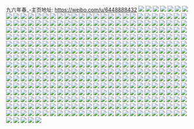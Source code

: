 九六年春_-主页地址: https://weibo.com/u/6448888432 
![](https://wx4.sinaimg.cn/mw2000/0072qStyly1h9m12qackoj32c0340e82.jpg) 
![](https://wx4.sinaimg.cn/mw2000/0072qStyly1h9m12pgyuqj32c0340qv6.jpg) 
![](https://wx4.sinaimg.cn/mw2000/0072qStyly1h9m12ie2puj32c0340u0y.jpg) 
![](https://wx4.sinaimg.cn/mw2000/0072qStyly1h9m12ltnm0j32862zme81.jpg) 
![](https://wx4.sinaimg.cn/mw2000/0072qStyly1h9m12n3by6j32801hb7wi.jpg) 
![](https://wx4.sinaimg.cn/mw2000/0072qStyly1h9m12r4oc6j326p2wz4qq.jpg) 
![](https://wx4.sinaimg.cn/mw2000/0072qStyly1h9m12kaz1nj31zy2nxe82.jpg) 
![](https://wx4.sinaimg.cn/mw2000/0072qStyly1h9m12la5q3j32552vg1ky.jpg) 
![](https://wx4.sinaimg.cn/mw2000/0072qStyly1h9m12o2oftj32c0340e82.jpg) 
![](https://wx4.sinaimg.cn/mw2000/0072qStyly1h9kub89lqej32c0340x6z.jpg) 
![](https://wx4.sinaimg.cn/mw2000/0072qStyly1h9kub9s4ssj32c2342b2a.jpg) 
![](https://wx4.sinaimg.cn/mw2000/0072qStyly1h9kukhgx8jj30u0192dnf.jpg) 
![](https://wx4.sinaimg.cn/mw2000/0072qStygy1h9kkotjre6j30u0140jxn.jpg) 
![](https://wx4.sinaimg.cn/mw2000/0072qStygy1h9kkour4ycj30u0140tgl.jpg) 
![](https://wx4.sinaimg.cn/mw2000/0072qStygy1h9kkoxji31j30u01407ay.jpg) 
![](https://wx4.sinaimg.cn/mw2000/0072qStygy1h9kkp0ht5fj30u0140gw3.jpg) 
![](https://wx4.sinaimg.cn/mw2000/0072qStygy1h9kkowonhyj30u0140qa7.jpg) 
![](https://wx4.sinaimg.cn/mw2000/0072qStygy1h9kkp1b576j30u0140115.jpg) 
![](https://wx4.sinaimg.cn/mw2000/0072qStygy1h9kkoyfgngj30u0140qaz.jpg) 
![](https://wx4.sinaimg.cn/mw2000/0072qStygy1h9kkoz8zwvj30u0140ti9.jpg) 
![](https://wx4.sinaimg.cn/mw2000/0072qStygy1h9jymajel5j30u01o67do.jpg) 
![](https://wx4.sinaimg.cn/mw2000/0072qStygy1h9jym64pdij30u01o3tjb.jpg) 
![](https://wx4.sinaimg.cn/mw2000/0072qStygy1h9jymdaxrrj30u01o94gb.jpg) 
![](https://wx4.sinaimg.cn/mw2000/0072qStygy1h9jym6zycqj30u0191n9b.jpg) 
![](https://wx4.sinaimg.cn/mw2000/0072qStygy1h9jym7ueeyj30u01qqws0.jpg) 
![](https://wx4.sinaimg.cn/mw2000/0072qStygy1h9jymc6qjdj30u0191wll.jpg) 
![](https://wx4.sinaimg.cn/mw2000/0072qStygy1h9jym9h2xaj30u01o9dpi.jpg) 
![](https://wx4.sinaimg.cn/mw2000/0072qStygy1h9jym8rtvxj30u01q84df.jpg) 
![](https://wx4.sinaimg.cn/mw2000/0072qStygy1h9jymbfrgcj30u01o0ah2.jpg) 
![](https://wx4.sinaimg.cn/mw2000/0072qStygy1h9itbrce0mj31xy2wxhdt.jpg) 
![](https://wx4.sinaimg.cn/mw2000/0072qStygy1h9it9frftjj31w243be81.jpg) 
![](https://wx4.sinaimg.cn/mw2000/0072qStygy1h9it9jl3nwj31yc2xiu0z.jpg) 
![](https://wx4.sinaimg.cn/mw2000/0072qStygy1h9it9f2hr9j31yo3xw1ky.jpg) 
![](https://wx4.sinaimg.cn/mw2000/0072qStygy1h9it9djhr1j31yo3xwqv5.jpg) 
![](https://wx4.sinaimg.cn/mw2000/0072qStyly1h9f74yetrgj30tz13zgso.jpg) 
![](https://wx4.sinaimg.cn/mw2000/0072qStyly1h9f74zprljj31sc2dtx6p.jpg) 
![](https://wx4.sinaimg.cn/mw2000/0072qStyly1h9f7502zrnj30u0140wmr.jpg) 
![](https://wx4.sinaimg.cn/mw2000/0072qStyly1h9e9b3z64ij31hc0u049f.jpg) 
![](https://wx4.sinaimg.cn/mw2000/0072qStyly1h9e9b44ovlj30u00u0gqn.jpg) 
![](https://wx4.sinaimg.cn/mw2000/0072qStyly1h9e9bft0u3j31rp0zuk1g.jpg) 
![](https://wx4.sinaimg.cn/mw2000/0072qStyly1h95fw15q08j30u01404fn.jpg) 
![](https://wx4.sinaimg.cn/mw2000/0072qStyly1h95fw1ch04j30u0140grs.jpg) 
![](https://wx4.sinaimg.cn/mw2000/0072qStyly1h95fzmf4luj30u0140tio.jpg) 
![](https://wx4.sinaimg.cn/mw2000/0072qStyly1h95fvz6m92j31400u0wmz.jpg) 
![](https://wx4.sinaimg.cn/mw2000/0072qStyly1h95fvzj5t0j30u014079s.jpg) 
![](https://wx4.sinaimg.cn/mw2000/0072qStyly1h95fvzs95qj31400u0wks.jpg) 
![](https://wx4.sinaimg.cn/mw2000/0072qStyly1h95g0kq74uj31400u0gy0.jpg) 
![](https://wx4.sinaimg.cn/mw2000/0072qStyly1h95fw0y5quj30u0140119.jpg) 
![](https://wx4.sinaimg.cn/mw2000/0072qStyly1h9e5wf2o9oj331b29su0y.jpg) 
![](https://wx4.sinaimg.cn/mw2000/0072qStyly1h90a09e9xdj31yr3xpx6r.jpg) 
![](https://wx4.sinaimg.cn/mw2000/0072qStyly1h90a0aj0wkj31yp3xs4qr.jpg) 
![](https://wx4.sinaimg.cn/mw2000/0072qStyly1h90a0bwb88j31yo3xwkjo.jpg) 
![](https://wx4.sinaimg.cn/mw2000/0072qStyly1h90a0fyguaj30u0190nda.jpg) 
![](https://wx4.sinaimg.cn/mw2000/0072qStyly1h90a0f8djdj31kr2d51ky.jpg) 
![](https://wx4.sinaimg.cn/mw2000/0072qStyly1h90a0ghp8pj30qr1421a2.jpg) 
![](https://wx4.sinaimg.cn/mw2000/0072qStyly1h90a0hfproj31n32gnnpe.jpg) 
![](https://wx4.sinaimg.cn/mw2000/0072qStyly1h90a0eh0qpj31yr3xpu0y.jpg) 
![](https://wx4.sinaimg.cn/mw2000/0072qStyly1h90a089to1j31da21x1ky.jpg) 
![](https://wx4.sinaimg.cn/mw2000/0072qStyly1h90a0ilkrjj31xb40o7wk.jpg) 
![](https://wx4.sinaimg.cn/mw2000/0072qStyly1h90a0diz27j31yp3xsnpd.jpg) 
![](https://wx4.sinaimg.cn/mw2000/0072qStyly1h90a0cukorj31xe40hu0y.jpg) 
![](https://wx4.sinaimg.cn/mw2000/0072qStyly1h8pmaj5a28j30u00u0tft.jpg) 
![](https://wx4.sinaimg.cn/mw2000/0072qStyly1h8k7jfmd9jj32c0340e85.jpg) 
![](https://wx4.sinaimg.cn/mw2000/0072qStyly1h8k7jhid8xj32dc35s7wj.jpg) 
![](https://wx4.sinaimg.cn/mw2000/0072qStyly1h8k7jjn7l5j32a831nqv7.jpg) 
![](https://wx4.sinaimg.cn/mw2000/0072qStyly1h8k7jnf25xj329d30ib2f.jpg) 
![](https://wx4.sinaimg.cn/mw2000/0072qStyly1h8k7jruxwwj32c0340u0z.jpg) 
![](https://wx4.sinaimg.cn/mw2000/0072qStyly1h8k7jt7tqpj32c0340e82.jpg) 
![](https://wx4.sinaimg.cn/mw2000/0072qStyly1h8k7ju0alvj32c0340qv5.jpg) 
![](https://wx4.sinaimg.cn/mw2000/0072qStyly1h8k7jd6qcfj31sc2dse82.jpg) 
![](https://wx4.sinaimg.cn/mw2000/0072qStyly1h8k7juu4ipj321h21hx6p.jpg) 
![](https://wx4.sinaimg.cn/mw2000/0072qStyly1h8avnogerzj32c0340kjl.jpg) 
![](https://wx4.sinaimg.cn/mw2000/0072qStyly1h83ygmrnszj32913014qp.jpg) 
![](https://wx4.sinaimg.cn/mw2000/0072qStyly1h83ygn20gzj31hc0u0gul.jpg) 
![](https://wx4.sinaimg.cn/mw2000/0072qStyly1h7vtz9e625j364j4lee8a.jpg) 
![](https://wx4.sinaimg.cn/mw2000/0072qStyly1h7vtzbk4wsj34o03i0b2c.jpg) 
![](https://wx4.sinaimg.cn/mw2000/0072qStyly1h7vtzfmjetj31qy1b8k5a.jpg) 
![](https://wx4.sinaimg.cn/mw2000/0072qStyly1h7vtzclw3fj32vk25o7wi.jpg) 
![](https://wx4.sinaimg.cn/mw2000/0072qStyly1h7tacfedn0j31410u0456.jpg) 
![](https://wx4.sinaimg.cn/mw2000/0072qStyly1h7nost6qjxj30u0140jwn.jpg) 
![](https://wx4.sinaimg.cn/mw2000/0072qStyly1h7nosqw9kij30u01400xj.jpg) 
![](https://wx4.sinaimg.cn/mw2000/0072qStyly1h7nosslvhnj30u0140td9.jpg) 
![](https://wx4.sinaimg.cn/mw2000/0072qStyly1h7nossulfpj30u0140795.jpg) 
![](https://wx4.sinaimg.cn/mw2000/0072qStyly1h7noss1fosj30u00u0q4b.jpg) 
![](https://wx4.sinaimg.cn/mw2000/0072qStyly1h7nossccb3j30u013gjy6.jpg) 
![](https://wx4.sinaimg.cn/mw2000/0072qStyly1h7nosrc6xcj30u01400zn.jpg) 
![](https://wx4.sinaimg.cn/mw2000/0072qStyly1h7nosrth4vj30u0140duf.jpg) 
![](https://wx4.sinaimg.cn/mw2000/0072qStyly1h7nostughfj31400u0tj8.jpg) 
![](https://wx4.sinaimg.cn/mw2000/0072qStyly1h7flwi9wxaj31pc3ec4qr.jpg) 
![](https://wx4.sinaimg.cn/mw2000/0072qStyly1h7flwepmtfj31zr2zmqt5.jpg) 
![](https://wx4.sinaimg.cn/mw2000/0072qStyly1h7flwh2xmwj31xi408npf.jpg) 
![](https://wx4.sinaimg.cn/mw2000/0072qStyly1h7flwkdp7ij31pa3ec7wi.jpg) 
![](https://wx4.sinaimg.cn/mw2000/0072qStyly1h7flwf7hsyj30sw17e7hv.jpg) 
![](https://wx4.sinaimg.cn/mw2000/0072qStyly1h7flwfzjypj31yr3xp1es.jpg) 
![](https://wx4.sinaimg.cn/mw2000/0072qStyly1h7flwlxr2lj31it30zb2a.jpg) 
![](https://wx4.sinaimg.cn/mw2000/0072qStyly1h7flwcrjgnj30u018wn28.jpg) 
![](https://wx4.sinaimg.cn/mw2000/0072qStyly1h7flwj89kfj31it41oh7x.jpg) 
![](https://wx4.sinaimg.cn/mw2000/0072qStyly1h6zii0pgbtj31400u0dj7.jpg) 
![](https://wx4.sinaimg.cn/mw2000/0072qStyly1h6zii08nefj32c0340e83.jpg) 
![](https://wx4.sinaimg.cn/mw2000/0072qStyly1h6zihxx0iaj32br33p7wh.jpg) 
![](https://wx4.sinaimg.cn/mw2000/0072qStyly1h6zihhjgp9j31rw2d6npd.jpg) 
![](https://wx4.sinaimg.cn/mw2000/0072qStyly1h6zihjtcv2j323o2syb2d.jpg) 
![](https://wx4.sinaimg.cn/mw2000/0072qStyly1h6zihgttd7j31rv2d57wi.jpg) 
![](https://wx4.sinaimg.cn/mw2000/0072qStyly1h6zihfp0tij32c03407wm.jpg) 
![](https://wx4.sinaimg.cn/mw2000/0072qStyly1h6zihvv1prj31rt2d4hdv.jpg) 
![](https://wx4.sinaimg.cn/mw2000/0072qStyly1h6zihplbhoj32c0340x6s.jpg) 
![](https://wx4.sinaimg.cn/mw2000/0072qStyly1h6zihmryd8j32c0340kjp.jpg) 
![](https://wx4.sinaimg.cn/mw2000/0072qStyly1h6zihrt0q8j32c0340hd2.jpg) 
![](https://wx4.sinaimg.cn/mw2000/0072qStyly1h6zihuge87j32c0340kjp.jpg) 
![](https://wx4.sinaimg.cn/mw2000/0072qStyly1h6s8sgr8j7j30u0190acq.jpg) 
![](https://wx4.sinaimg.cn/mw2000/0072qStyly1h6s8sbz0hmj30u018wk12.jpg) 
![](https://wx4.sinaimg.cn/mw2000/0072qStyly1h6s8scxeaaj30u018w7bd.jpg) 
![](https://wx4.sinaimg.cn/mw2000/0072qStyly1h6s8shazcmj31400u00vo.jpg) 
![](https://wx4.sinaimg.cn/mw2000/0072qStyly1h6s8sef806j30u018wgop.jpg) 
![](https://wx4.sinaimg.cn/mw2000/0072qStyly1h6s8sdqxr1j30u018wdns.jpg) 
![](https://wx4.sinaimg.cn/mw2000/0072qStyly1h6s8sg2l16j30u018w48p.jpg) 
![](https://wx4.sinaimg.cn/mw2000/0072qStyly1h6s8si699fj30u0278qiy.jpg) 
![](https://wx4.sinaimg.cn/mw2000/0072qStyly1h6s8siyoiij30u0190tes.jpg) 
![](https://wx4.sinaimg.cn/mw2000/0072qStyly1h6s8sf4hfgj30sg16ldhs.jpg) 
![](https://wx4.sinaimg.cn/mw2000/0072qStyly1h6s8salz40j30u018w7cu.jpg) 
![](https://wx4.sinaimg.cn/mw2000/0072qStyly1h6rf4eqe7fj30u0190wl4.jpg) 
![](https://wx4.sinaimg.cn/mw2000/0072qStyly1h6rf4g1vabj30u018w0z3.jpg) 
![](https://wx4.sinaimg.cn/mw2000/0072qStyly1h6rf4fels0j30u01900uu.jpg) 
![](https://wx4.sinaimg.cn/mw2000/0072qStyly1h6rf4iifcxj30u018wdku.jpg) 
![](https://wx4.sinaimg.cn/mw2000/0072qStyly1h6rf69naecj30ph127jsd.jpg) 
![](https://wx4.sinaimg.cn/mw2000/0072qStyly1h6rf695j2oj30u01o0dp2.jpg) 
![](https://wx4.sinaimg.cn/mw2000/0072qStyly1h6rf4lw5qij30u01o2ti8.jpg) 
![](https://wx4.sinaimg.cn/mw2000/0072qStyly1h6rf4e6vymj30u0190jxg.jpg) 
![](https://wx4.sinaimg.cn/mw2000/0072qStyly1h6rf4j8v24j30u014040i.jpg) 
![](https://wx4.sinaimg.cn/mw2000/0072qStyly1h6kh7z2ryij32c02c0npe.jpg) 
![](https://wx4.sinaimg.cn/mw2000/0072qStyly1h6kh80v4u3j324u24utj3.jpg) 
![](https://wx4.sinaimg.cn/mw2000/0072qStyly1h6kh821is6j32bz2bzqv6.jpg) 
![](https://wx4.sinaimg.cn/mw2000/0072qStyly1h6kh864kcvj32e8340x6r.jpg) 
![](https://wx4.sinaimg.cn/mw2000/0072qStyly1h6kh7x4wkpj31sn1snqv6.jpg) 
![](https://wx4.sinaimg.cn/mw2000/0072qStyly1h6kh87u5qcj31zh1zhu0x.jpg) 
![](https://wx4.sinaimg.cn/mw2000/0072qStyly1h6kh803i3aj30xc1uob29.jpg) 
![](https://wx4.sinaimg.cn/mw2000/0072qStyly1h6kh8a1hqkj327e27e7wi.jpg) 
![](https://wx4.sinaimg.cn/mw2000/0072qStyly1h6jm8vfz5oj32c02c01kz.jpg) 
![](https://wx4.sinaimg.cn/mw2000/0072qStyly1h6jma613rij321x32wqv5.jpg) 
![](https://wx4.sinaimg.cn/mw2000/0072qStyly1h6jma4fn8lj320o310kjn.jpg) 
![](https://wx4.sinaimg.cn/mw2000/0072qStyly1h6jm9zz65kj31wh2uqdni.jpg) 
![](https://wx4.sinaimg.cn/mw2000/0072qStyly1h6jma1xl2ej30xc1us78k.jpg) 
![](https://wx4.sinaimg.cn/mw2000/0072qStyly1h6jma37yhjj30uk2u2b29.jpg) 
![](https://wx4.sinaimg.cn/mw2000/0072qStyly1h6jma0zy7xj30xc1uo0wt.jpg) 
![](https://wx4.sinaimg.cn/mw2000/0072qStyly1h6jma6r20vj30ti185q6f.jpg) 
![](https://wx4.sinaimg.cn/mw2000/0072qStyly1h6jma0a0umj30hs0qojuj.jpg) 
![](https://wx4.sinaimg.cn/mw2000/0072qStyly1h6hseqyluqj32mc3xikjn.jpg) 
![](https://wx4.sinaimg.cn/mw2000/0072qStyly1h6hseb0d61j323t35pu0x.jpg) 
![](https://wx4.sinaimg.cn/mw2000/0072qStyly1h6hse65n3vj320x31d1kz.jpg) 
![](https://wx4.sinaimg.cn/mw2000/0072qStyly1h6hseh82h9j30tc17xq3m.jpg) 
![](https://wx4.sinaimg.cn/mw2000/0072qStyly1h6hscntrvxj30xc1uo422.jpg) 
![](https://wx4.sinaimg.cn/mw2000/0072qStyly1h6hscq6fzsj31ds22okjl.jpg) 
![](https://wx4.sinaimg.cn/mw2000/0072qStyly1h6hscgkw8yj30xc1uu43r.jpg) 
![](https://wx4.sinaimg.cn/mw2000/0072qStyly1h6hsclwjhqj30xc338jwt.jpg) 
![](https://wx4.sinaimg.cn/mw2000/0072qStyly1h6hsbnjjodj30xc1uhdhz.jpg) 
![](https://wx4.sinaimg.cn/mw2000/0072qStyly1h6hsbranapj30tt18m41h.jpg) 
![](https://wx4.sinaimg.cn/mw2000/0072qStyly1h6hsave198j30u018wjt8.jpg) 
![](https://wx4.sinaimg.cn/mw2000/0072qStyly1h6hsbm4rc2j30t517mjt0.jpg) 
![](https://wx4.sinaimg.cn/mw2000/0072qStyly1h6hsadg60bj30uk2u4kjl.jpg) 
![](https://wx4.sinaimg.cn/mw2000/0072qStyly1h6hscu163yj31ro2nidnd.jpg) 
![](https://wx4.sinaimg.cn/mw2000/0072qStyly1h6hscsfij6j31hk28cnpd.jpg) 
![](https://wx4.sinaimg.cn/mw2000/0072qStyly1h6fuiuqp69j30xc1usndv.jpg) 
![](https://wx4.sinaimg.cn/mw2000/0072qStyly1h6fuiwko55j31y22x31ky.jpg) 
![](https://wx4.sinaimg.cn/mw2000/0072qStyly1h6fuit1neoj30xc2h31kx.jpg) 
![](https://wx4.sinaimg.cn/mw2000/0072qStyly1h6fuj4o6mkj31vz2ty7wl.jpg) 
![](https://wx4.sinaimg.cn/mw2000/0072qStyly1h6fuj5dt14j30tx18w7cg.jpg) 
![](https://wx4.sinaimg.cn/mw2000/0072qStyly1h6fuip78fnj322c33fkjn.jpg) 
![](https://wx4.sinaimg.cn/mw2000/0072qStyly1h6fuiqyxzxj30xc1ut4qp.jpg) 
![](https://wx4.sinaimg.cn/mw2000/0072qStyly1h6fuiyadqwj315b1pzabr.jpg) 
![](https://wx4.sinaimg.cn/mw2000/0072qStyly1h6fuj7upwtj30xc2h210t.jpg) 
![](https://wx4.sinaimg.cn/mw2000/0072qStyly1h6eqgkfhu5j30u018wtew.jpg) 
![](https://wx4.sinaimg.cn/mw2000/0072qStyly1h6eqglc52oj30nr0zndhu.jpg) 
![](https://wx4.sinaimg.cn/mw2000/0072qStyly1h6eqgkops5j30on10ygq7.jpg) 
![](https://wx4.sinaimg.cn/mw2000/0072qStyly1h6eqgk74glj30u01900xg.jpg) 
![](https://wx4.sinaimg.cn/mw2000/0072qStyly1h6eqgmhkyoj30u0190goi.jpg) 
![](https://wx4.sinaimg.cn/mw2000/0072qStyly1h6eqgiuklaj30u0280ain.jpg) 
![](https://wx4.sinaimg.cn/mw2000/0072qStyly1h6eqgm1zvsj30u01917gg.jpg) 
![](https://wx4.sinaimg.cn/mw2000/0072qStyly1h6eqglq1z6j30u0190mz7.jpg) 
![](https://wx4.sinaimg.cn/mw2000/0072qStyly1h6eqggn9rgj30tf181n18.jpg) 
![](https://wx4.sinaimg.cn/mw2000/0072qStyly1h6eqgi8pczj30u028477c.jpg) 
![](https://wx4.sinaimg.cn/mw2000/0072qStyly1h6eqgj9f5rj30u01400tu.jpg) 
![](https://wx4.sinaimg.cn/mw2000/0072qStyly1h6eqghgq1jj30u02uoh44.jpg) 
![](https://wx4.sinaimg.cn/mw2000/0072qStyly1h6eqgmrgisj30u0190gpg.jpg) 
![](https://wx4.sinaimg.cn/mw2000/0072qStyly1h6eqgjxoryj30u0191jty.jpg) 
![](https://wx4.sinaimg.cn/mw2000/0072qStyly1h6eqgl3gqwj30u018w42x.jpg) 
![](https://wx4.sinaimg.cn/mw2000/0072qStyly1h6djcrdfyuj30tf186q7z.jpg) 
![](https://wx4.sinaimg.cn/mw2000/0072qStyly1h6djcsmrv2j30u00u0tb1.jpg) 
![](https://wx4.sinaimg.cn/mw2000/0072qStyly1h6djcrmlj9j30u0191jsz.jpg) 
![](https://wx4.sinaimg.cn/mw2000/0072qStyly1h6djcpfeqcj30u00u0wgs.jpg) 
![](https://wx4.sinaimg.cn/mw2000/0072qStyly1h6djcpyi6wj30tx18w44u.jpg) 
![](https://wx4.sinaimg.cn/mw2000/0072qStyly1h6djcrub5vj30u10u03yo.jpg) 
![](https://wx4.sinaimg.cn/mw2000/0072qStyly1h6djcq8t2ej30tx18wjti.jpg) 
![](https://wx4.sinaimg.cn/mw2000/0072qStyly1h6djcs3rtzj30u00u0mxu.jpg) 
![](https://wx4.sinaimg.cn/mw2000/0072qStyly1h6djcppt3cj30sq170jt0.jpg) 
![](https://wx4.sinaimg.cn/mw2000/0072qStyly1h6djct5ku0j30u00u0q50.jpg) 
![](https://wx4.sinaimg.cn/mw2000/0072qStyly1h6djcsxrgjj30u0140tft.jpg) 
![](https://wx4.sinaimg.cn/mw2000/0072qStyly1h6djcr422sj30sp17176i.jpg) 
![](https://wx4.sinaimg.cn/mw2000/0072qStyly1h6djcseupjj30u00u03zq.jpg) 
![](https://wx4.sinaimg.cn/mw2000/0072qStyly1h6djcqktf1j30u0190wjf.jpg) 
![](https://wx4.sinaimg.cn/mw2000/0072qStyly1h6b8cxvq3jj36804o0hdx.jpg) 
![](https://wx4.sinaimg.cn/mw2000/0072qStyly1h6b8d4ub93j347u5mg7wl.jpg) 
![](https://wx4.sinaimg.cn/mw2000/0072qStyly1h6b8cqvy1vj32c0340qv5.jpg) 
![](https://wx4.sinaimg.cn/mw2000/0072qStyly1h6b8d0h5d1j32c0340tf1.jpg) 
![](https://wx4.sinaimg.cn/mw2000/0072qStygy1h5eqzv3rjdj30u0191wmg.jpg) 
![](https://wx4.sinaimg.cn/mw2000/0072qStygy1h5er05rb62j30t817udqb.jpg) 
![](https://wx4.sinaimg.cn/mw2000/0072qStygy1h5eqzwnuhzj30u02aix02.jpg) 
![](https://wx4.sinaimg.cn/mw2000/0072qStygy1h5eqznhwzfj30u0140qc5.jpg) 
![](https://wx4.sinaimg.cn/mw2000/0072qStygy1h5eqzujadvj30u019014k.jpg) 
![](https://wx4.sinaimg.cn/mw2000/0072qStygy1h5eqzo8n76j30r214lgrx.jpg) 
![](https://wx4.sinaimg.cn/mw2000/0072qStygy1h5eqzpclzjj30u018wq8l.jpg) 
![](https://wx4.sinaimg.cn/mw2000/0072qStygy1h5eqzox0k9j30u018wwrv.jpg) 
![](https://wx4.sinaimg.cn/mw2000/0072qStygy1h5eqzt0k8yj30u018w14v.jpg) 
![](https://wx4.sinaimg.cn/mw2000/0072qStyly1h5bart76z1j325q38kb2c.jpg) 
![](https://wx4.sinaimg.cn/mw2000/0072qStyly1h5barquzcdj30qr13w7gr.jpg) 
![](https://wx4.sinaimg.cn/mw2000/0072qStyly1h532a61bptj30xc230kgc.jpg) 
![](https://wx4.sinaimg.cn/mw2000/0072qStyly1h532aad2a5j329n30vhdu.jpg) 
![](https://wx4.sinaimg.cn/mw2000/0072qStyly1h532a4ter4j32c0340kjn.jpg) 
![](https://wx4.sinaimg.cn/mw2000/0072qStyly1h532a7tk2mj32392sau0x.jpg) 
![](https://wx4.sinaimg.cn/mw2000/0072qStyly1h532abv6v5j31731lg4qp.jpg) 
![](https://wx4.sinaimg.cn/mw2000/0072qStyly1h532adxnvcj32c03401kz.jpg) 
![](https://wx4.sinaimg.cn/mw2000/0072qStyly1h4w8ym1ltgj30u016awjq.jpg) 
![](https://wx4.sinaimg.cn/mw2000/0072qStyly1h4w8yljn0zj30u014044n.jpg) 
![](https://wx4.sinaimg.cn/mw2000/0072qStyly1h4w8yl12jtj30u0140tfj.jpg) 
![](https://wx4.sinaimg.cn/mw2000/0072qStyly1h4w8ymm5znj30u0140n6v.jpg) 
![](https://wx4.sinaimg.cn/mw2000/0072qStyly1h4w8ymy0lgj30u0140dmt.jpg) 
![](https://wx4.sinaimg.cn/mw2000/0072qStyly1h4w8ylamekj30u00u0gq9.jpg) 
![](https://wx4.sinaimg.cn/mw2000/0072qStygy1h4lqpxlf08j32c0340npi.jpg) 
![](https://wx4.sinaimg.cn/mw2000/0072qStygy1h4lqq8jhd2j3292303npi.jpg) 
![](https://wx4.sinaimg.cn/mw2000/0072qStygy1h4lqpqmac3j329o30tb2e.jpg) 
![](https://wx4.sinaimg.cn/mw2000/0072qStygy1h4lqqc65m8j31z72mxe85.jpg) 
![](https://wx4.sinaimg.cn/mw2000/0072qStygy1h4lqqemrj2j31ra2cd1ky.jpg) 
![](https://wx4.sinaimg.cn/mw2000/0072qStygy1h4lqqi97xzj32c0340hdx.jpg) 
![](https://wx4.sinaimg.cn/mw2000/0072qStygy1h4lqqmixkmj32a731mkjp.jpg) 
![](https://wx4.sinaimg.cn/mw2000/0072qStygy1h4lqqo9neij31zn2nenpe.jpg) 
![](https://wx4.sinaimg.cn/mw2000/0072qStygy1h4lqqqgzf1j322o2rk1kz.jpg) 
![](https://wx4.sinaimg.cn/mw2000/0072qStygy1h4lqbtqd5qj322o340kjo.jpg) 
![](https://wx4.sinaimg.cn/mw2000/0072qStygy1h4lqbn0q95j32c03407wo.jpg) 
![](https://wx4.sinaimg.cn/mw2000/0072qStygy1h4lqbhk12vj322o3407wk.jpg) 
![](https://wx4.sinaimg.cn/mw2000/0072qStygy1h4lqbd2mm9j32c0340qv7.jpg) 
![](https://wx4.sinaimg.cn/mw2000/0072qStygy1h4lqbenaujj30xc1uub29.jpg) 
![](https://wx4.sinaimg.cn/mw2000/0072qStygy1h4lqb950ybj30t012o1kx.jpg) 
![](https://wx4.sinaimg.cn/mw2000/0072qStygy1h4lqbv6q6ij32c0340u0x.jpg) 
![](https://wx4.sinaimg.cn/mw2000/0072qStygy1h4lqbqfanoj322g2r97wj.jpg) 
![](https://wx4.sinaimg.cn/mw2000/0072qStygy1h4lqbohc0tj33402c0qv5.jpg) 
![](https://wx4.sinaimg.cn/mw2000/0072qStyly1h4i5w1nyzoj32c03401kz.jpg) 
![](https://wx4.sinaimg.cn/mw2000/0072qStyly1h4i5vux7f1j324q2ub4qs.jpg) 
![](https://wx4.sinaimg.cn/mw2000/0072qStyly1h4i5w4cwvpj331m2a8e82.jpg) 
![](https://wx4.sinaimg.cn/mw2000/0072qStyly1h4acvqdpqvj30u01407ez.jpg) 
![](https://wx4.sinaimg.cn/mw2000/0072qStyly1h4acvsll69j30u0140do1.jpg) 
![](https://wx4.sinaimg.cn/mw2000/0072qStyly1h4acvw37s3j30u01404bb.jpg) 
![](https://wx4.sinaimg.cn/mw2000/0072qStyly1h4acvuil6cj30u014047u.jpg) 
![](https://wx4.sinaimg.cn/mw2000/0072qStyly1h4acvta8joj30u01407f1.jpg) 
![](https://wx4.sinaimg.cn/mw2000/0072qStyly1h4acvv35mgj30u014045f.jpg) 
![](https://wx4.sinaimg.cn/mw2000/0072qStyly1h4acvr3d41j30u01407cq.jpg) 
![](https://wx4.sinaimg.cn/mw2000/0072qStyly1h4acvrs8hrj30u0140qb8.jpg) 
![](https://wx4.sinaimg.cn/mw2000/0072qStyly1h4acvtw7q9j30u01407do.jpg) 
![](https://wx4.sinaimg.cn/mw2000/0072qStyly1h425rdlyapj30u014149s.jpg) 
![](https://wx4.sinaimg.cn/mw2000/0072qStyly1h425rg3sfqj31400u0dt3.jpg) 
![](https://wx4.sinaimg.cn/mw2000/0072qStyly1h425rgr25vj31400u0wiv.jpg) 
![](https://wx4.sinaimg.cn/mw2000/0072qStyly1h3eg9mieqvj30u0140akt.jpg) 
![](https://wx4.sinaimg.cn/mw2000/0072qStyly1h3eg9e3ierj30u014079i.jpg) 
![](https://wx4.sinaimg.cn/mw2000/0072qStyly1h3eg9jclzfj30u0140qcl.jpg) 
![](https://wx4.sinaimg.cn/mw2000/0072qStyly1h3eg9heejzj30u01407bz.jpg) 
![](https://wx4.sinaimg.cn/mw2000/0072qStyly1h3eg9iaoa9j30u018etip.jpg) 
![](https://wx4.sinaimg.cn/mw2000/0072qStyly1h3eg9gtmnij30u01407bd.jpg) 
![](https://wx4.sinaimg.cn/mw2000/0072qStyly1h3eg9k7mlaj30u01407hj.jpg) 
![](https://wx4.sinaimg.cn/mw2000/0072qStyly1h3eg9g7p15j30u013gn6a.jpg) 
![](https://wx4.sinaimg.cn/mw2000/0072qStyly1h3eg9f8520j30u0140wo8.jpg) 
![](https://wx4.sinaimg.cn/mw2000/0072qStyly1h386f1z7exj31j01j0ac8.jpg) 
![](https://wx4.sinaimg.cn/mw2000/0072qStyly1h2onl524c8j32c033yu0y.jpg) 
![](https://wx4.sinaimg.cn/mw2000/0072qStyly1h2m7e19y1hj31hw28u1ky.jpg) 
![](https://wx4.sinaimg.cn/mw2000/0072qStyly1h2m7e8yp29j322n33zu0z.jpg) 
![](https://wx4.sinaimg.cn/mw2000/0072qStyly1h2m7e66e3pj31xs2wo7wj.jpg) 
![](https://wx4.sinaimg.cn/mw2000/0072qStyly1h2m7e4ivogj31sv2panpd.jpg) 
![](https://wx4.sinaimg.cn/mw2000/0072qStyly1h2m7ea0pbsj322n33y1ky.jpg) 
![](https://wx4.sinaimg.cn/mw2000/0072qStyly1h2m7e78556j31so2p04qp.jpg) 
![](https://wx4.sinaimg.cn/mw2000/0072qStyly1h2m7e3kqcxj31pd2k24qp.jpg) 
![](https://wx4.sinaimg.cn/mw2000/0072qStyly1h2m7eau25gj31f724s4qp.jpg) 
![](https://wx4.sinaimg.cn/mw2000/0072qStyly1h2m7e2mivoj32c033y7wj.jpg) 
![](https://wx4.sinaimg.cn/mw2000/0072qStyly1h2gdnpwzrzj30u0140tfm.jpg) 
![](https://wx4.sinaimg.cn/mw2000/0072qStyly1h2gdnk1mw3j30u0140qcy.jpg) 
![](https://wx4.sinaimg.cn/mw2000/0072qStyly1h2gdnsmsrxj30u014010n.jpg) 
![](https://wx4.sinaimg.cn/mw2000/0072qStyly1h2gdnmre4hj314s0u07e9.jpg) 
![](https://wx4.sinaimg.cn/mw2000/0072qStyly1h2gdnnb06ej31400u0acm.jpg) 
![](https://wx4.sinaimg.cn/mw2000/0072qStyly1h2gdnrjd2xj30u0140gsw.jpg) 
![](https://wx4.sinaimg.cn/mw2000/0072qStyly1h2agppk8hpj30u0140qgg.jpg) 
![](https://wx4.sinaimg.cn/mw2000/0072qStyly1h2agprgc8dj30u0140n3l.jpg) 
![](https://wx4.sinaimg.cn/mw2000/0072qStyly1h2agptnj95j30u013edpu.jpg) 
![](https://wx4.sinaimg.cn/mw2000/0072qStyly1h2agpqcigij30u0140k0g.jpg) 
![](https://wx4.sinaimg.cn/mw2000/0072qStyly1h2agpqv3vsj30u01407cj.jpg) 
![](https://wx4.sinaimg.cn/mw2000/0072qStyly1h2agqwv11wj30u014042o.jpg) 
![](https://wx4.sinaimg.cn/mw2000/0072qStyly1h2agpu2c5tj30u0140439.jpg) 
![](https://wx4.sinaimg.cn/mw2000/0072qStyly1h2agpt04vzj30u0141n14.jpg) 
![](https://wx4.sinaimg.cn/mw2000/0072qStyly1h20duko1srj30pv12t142.jpg) 
![](https://wx4.sinaimg.cn/mw2000/0072qStyly1h20dun265sj3223334b2b.jpg) 
![](https://wx4.sinaimg.cn/mw2000/0072qStyly1h20dunxtdxj30t917v1kx.jpg) 
![](https://wx4.sinaimg.cn/mw2000/0072qStyly1h20dvg1cnzj31s62o9qv6.jpg) 
![](https://wx4.sinaimg.cn/mw2000/0072qStyly1h20duin9i4j30r314mn8a.jpg) 
![](https://wx4.sinaimg.cn/mw2000/0072qStyly1h20dv73jjij31pv2kthdx.jpg) 
![](https://wx4.sinaimg.cn/mw2000/0072qStyly1h20duk2lwnj31cn20zhdt.jpg) 
![](https://wx4.sinaimg.cn/mw2000/0072qStyly1h20dvcpuetj30t017itm0.jpg) 
![](https://wx4.sinaimg.cn/mw2000/0072qStyly1h20dvjy0w6j30qe13l4ct.jpg) 
![](https://wx4.sinaimg.cn/mw2000/0072qStyly1h20dvjda8nj323t35q4qr.jpg) 
![](https://wx4.sinaimg.cn/mw2000/0072qStyly1h20dvbor1bj31pa2jx7wj.jpg) 
![](https://wx4.sinaimg.cn/mw2000/0072qStyly1h20duqadcmj322j33t1kz.jpg) 
![](https://wx4.sinaimg.cn/mw2000/0072qStyly1h1wtrog2abj32c0340npe.jpg) 
![](https://wx4.sinaimg.cn/mw2000/0072qStyly1h1wtry5xb6j32c0340x6v.jpg) 
![](https://wx4.sinaimg.cn/mw2000/0072qStyly1h1wtt9bx98j326m2wt4qr.jpg) 
![](https://wx4.sinaimg.cn/mw2000/0072qStyly1h1wtrk1zkwj32c034ve82.jpg) 
![](https://wx4.sinaimg.cn/mw2000/0072qStyly1h1wtrl0d1kj31vb2hrkjl.jpg) 
![](https://wx4.sinaimg.cn/mw2000/0072qStyly1h1wtrlzsp6j32c0340b2a.jpg) 
![](https://wx4.sinaimg.cn/mw2000/0072qStyly1h1wtsagz8bj33403404qt.jpg) 
![](https://wx4.sinaimg.cn/mw2000/0072qStyly1h1wts1gxz2j32a331gqv6.jpg) 
![](https://wx4.sinaimg.cn/mw2000/0072qStyly1h1wts2jtdnj32ae31vqv5.jpg) 
![](https://wx4.sinaimg.cn/mw2000/0072qStyly1h1wtrsd5rfj30z21artnq.jpg) 
![](https://wx4.sinaimg.cn/mw2000/0072qStyly1h1wtrrwccij328q2zn7wk.jpg) 
![](https://wx4.sinaimg.cn/mw2000/0072qStyly1h1wts6847fj31kc2s5npf.jpg) 
![](https://wx4.sinaimg.cn/mw2000/0072qStyly1h1uff3z19fj322c2r3e83.jpg) 
![](https://wx4.sinaimg.cn/mw2000/0072qStyly1h1uff5voiyj32c0340b2c.jpg) 
![](https://wx4.sinaimg.cn/mw2000/0072qStyly1h1uff8aucoj321t2qfnpf.jpg) 
![](https://wx4.sinaimg.cn/mw2000/0072qStyly1h1uff9twa0j327p2yakjn.jpg) 
![](https://wx4.sinaimg.cn/mw2000/0072qStyly1h1uffccwc0j32852yvnpg.jpg) 
![](https://wx4.sinaimg.cn/mw2000/0072qStyly1h1uffdo1zdj326z2xax6q.jpg) 
![](https://wx4.sinaimg.cn/mw2000/0072qStyly1h1ufffmmvgj32c0340qv6.jpg) 
![](https://wx4.sinaimg.cn/mw2000/0072qStyly1h1uffh2qetj32663017wi.jpg) 
![](https://wx4.sinaimg.cn/mw2000/0072qStyly1h1uffhvyomj31wb2j3qv5.jpg) 
![](https://wx4.sinaimg.cn/mw2000/0072qStyly1h1uffj28wsj31tq2fm7wi.jpg) 
![](https://wx4.sinaimg.cn/mw2000/0072qStyly1h1uff17s0sj32q221j4qr.jpg) 
![](https://wx4.sinaimg.cn/mw2000/0072qStyly1h1ufflg0naj33402c04qs.jpg) 
![](https://wx4.sinaimg.cn/mw2000/0072qStyly1h1s7osot0qj30u00u0wjm.jpg) 
![](https://wx4.sinaimg.cn/mw2000/0072qStyly1h1s7osaeg9j30u00u0wkb.jpg) 
![](https://wx4.sinaimg.cn/mw2000/0072qStyly1h1r1h80cexj32c0340b2b.jpg) 
![](https://wx4.sinaimg.cn/mw2000/0072qStyly1h1r1ha3tbmj31rd2chu0x.jpg) 
![](https://wx4.sinaimg.cn/mw2000/0072qStyly1h1r1gzo8vnj325v2vxb2a.jpg) 
![](https://wx4.sinaimg.cn/mw2000/0072qStyly1h1r1he9ujrj32c0340hdw.jpg) 
![](https://wx4.sinaimg.cn/mw2000/0072qStyly1h1r1hi1bsmj32c03401l0.jpg) 
![](https://wx4.sinaimg.cn/mw2000/0072qStyly1h1r1hiqkuqj31r22c31d9.jpg) 
![](https://wx4.sinaimg.cn/mw2000/0072qStyly1h1njimlxjkj329x3197wj.jpg) 
![](https://wx4.sinaimg.cn/mw2000/0072qStyly1h1njiicnu4j32c0340u0z.jpg) 
![](https://wx4.sinaimg.cn/mw2000/0072qStyly1h1njinmzfvj315o1qi1kx.jpg) 
![](https://wx4.sinaimg.cn/mw2000/0072qStyly1h1bzg9qfbaj30u016kn6z.jpg) 
![](https://wx4.sinaimg.cn/mw2000/0072qStyly1h1bzg7w5gkj30on10z44r.jpg) 
![](https://wx4.sinaimg.cn/mw2000/0072qStyly1h1bzgb2ng3j30u013zn5a.jpg) 
![](https://wx4.sinaimg.cn/mw2000/0072qStyly1h1bzgdfyn6j30r714twol.jpg) 
![](https://wx4.sinaimg.cn/mw2000/0072qStyly1h1bzgjqhp9j30u0191qfz.jpg) 
![](https://wx4.sinaimg.cn/mw2000/0072qStyly1h1bzgo0qv3j30u0140gvi.jpg) 
![](https://wx4.sinaimg.cn/mw2000/0072qStyly1h1bzgqi0k5j30rs112tgx.jpg) 
![](https://wx4.sinaimg.cn/mw2000/0072qStyly1h1bzgt2iovj30u0140wl7.jpg) 
![](https://wx4.sinaimg.cn/mw2000/0072qStyly1h1bzgvr3loj30u0140n5i.jpg) 
![](https://wx4.sinaimg.cn/mw2000/0072qStyly1h1bzgzu702j30u0190woq.jpg) 
![](https://wx4.sinaimg.cn/mw2000/0072qStyly1h1bzei6losj30u0140tdc.jpg) 
![](https://wx4.sinaimg.cn/mw2000/0072qStyly1h1abahipf2j32a331ge87.jpg) 
![](https://wx4.sinaimg.cn/mw2000/0072qStyly1h1ab9s9t27j30vi160k9w.jpg) 
![](https://wx4.sinaimg.cn/mw2000/0072qStyly1h17c23vyxyj30u0140wwm.jpg) 
![](https://wx4.sinaimg.cn/mw2000/0072qStyly1h17c287edej30u013yakg.jpg) 
![](https://wx4.sinaimg.cn/mw2000/0072qStyly1h17c22xkgaj30u01401ap.jpg) 
![](https://wx4.sinaimg.cn/mw2000/0072qStyly1h17c25efjej30u0140180.jpg) 
![](https://wx4.sinaimg.cn/mw2000/0072qStyly1h17c26kqg6j30u013idlz.jpg) 
![](https://wx4.sinaimg.cn/mw2000/0072qStyly1h17c24jhpqj30u01o6dod.jpg) 
![](https://wx4.sinaimg.cn/mw2000/0072qStyly1h17c26381rj30u014049o.jpg) 
![](https://wx4.sinaimg.cn/mw2000/0072qStyly1h17c291205j30u0140h0a.jpg) 
![](https://wx4.sinaimg.cn/mw2000/0072qStyly1h17c27ktxpj30u0140qfg.jpg) 
![](https://wx4.sinaimg.cn/mw2000/0072qStyly1h14un8zjzkj32702xgnpe.jpg) 
![](https://wx4.sinaimg.cn/mw2000/0072qStyly1h14un4uw7zj31w72ixnpg.jpg) 
![](https://wx4.sinaimg.cn/mw2000/0072qStyly1h14unciryjj323t2t3qv8.jpg) 
![](https://wx4.sinaimg.cn/mw2000/0072qStyly1h12hpk67mlj32tv2tve85.jpg) 
![](https://wx4.sinaimg.cn/mw2000/0072qStyly1h12hprg3yqj322u2rrx6p.jpg) 
![](https://wx4.sinaimg.cn/mw2000/0072qStyly1h12hptel81j30u60xftqy.jpg) 
![](https://wx4.sinaimg.cn/mw2000/0072qStyly1h12hpuz66mj30u013idwb.jpg) 
![](https://wx4.sinaimg.cn/mw2000/0072qStyly1h120wuqj9aj30u01404o9.jpg) 
![](https://wx4.sinaimg.cn/mw2000/0072qStyly1h120wtrw1vj3298308hdv.jpg) 
![](https://wx4.sinaimg.cn/mw2000/0072qStyly1h0z5d5ydw1j30u0140k77.jpg) 
![](https://wx4.sinaimg.cn/mw2000/0072qStyly1h0z5d1smmmj30u013j7dw.jpg) 
![](https://wx4.sinaimg.cn/mw2000/0072qStyly1h0z5d15202j30tz13z7em.jpg) 
![](https://wx4.sinaimg.cn/mw2000/0072qStyly1h0z5d36hmtj30u10u0q95.jpg) 
![](https://wx4.sinaimg.cn/mw2000/0072qStyly1h0z5d0fnlvj30u013zn6h.jpg) 
![](https://wx4.sinaimg.cn/mw2000/0072qStyly1h0z5d2rbhij30u013zq9k.jpg) 
![](https://wx4.sinaimg.cn/mw2000/0072qStyly1h0z5d5fpfwj30u013zdps.jpg) 
![](https://wx4.sinaimg.cn/mw2000/0072qStyly1h0z5d4simhj30u013zdo8.jpg) 
![](https://wx4.sinaimg.cn/mw2000/0072qStyly1h0z5d432i7j30u013zdqz.jpg) 
![](https://wx4.sinaimg.cn/mw2000/0072qStyly1h0z5f3alnpj30qr1417au.jpg) 
![](https://wx4.sinaimg.cn/mw2000/0072qStyly1h0z5f2qyfgj30u018wwme.jpg) 
![](https://wx4.sinaimg.cn/mw2000/0072qStyly1h0z5fo3u5ij30u018wnc5.jpg) 
![](https://wx4.sinaimg.cn/mw2000/0072qStyly1h0vukl1xmyj32c033yu0y.jpg) 
![](https://wx4.sinaimg.cn/mw2000/0072qStyly1h0vukfbgqej30tc134dn6.jpg) 
![](https://wx4.sinaimg.cn/mw2000/0072qStyly1h0vukykanqj32c0340e84.jpg) 
![](https://wx4.sinaimg.cn/mw2000/0072qStyly1h0vuko3rv1j30u0140at2.jpg) 
